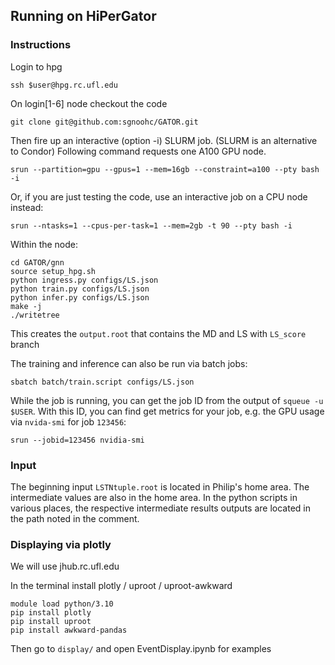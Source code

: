 
## Running on HiPerGator

### Instructions

Login to hpg

    ssh $user@hpg.rc.ufl.edu

On login[1-6] node checkout the code

    git clone git@github.com:sgnoohc/GATOR.git

Then fire up an interactive (option -i) SLURM job. (SLURM is an alternative to Condor)
Following command requests one A100 GPU node.

    srun --partition=gpu --gpus=1 --mem=16gb --constraint=a100 --pty bash -i

Or, if you are just testing the code, use an interactive job on a CPU node instead:

    srun --ntasks=1 --cpus-per-task=1 --mem=2gb -t 90 --pty bash -i

Within the node:

    cd GATOR/gnn
    source setup_hpg.sh
    python ingress.py configs/LS.json
    python train.py configs/LS.json
    python infer.py configs/LS.json
    make -j
    ./writetree

This creates the `output.root` that contains the MD and LS with `LS_score` branch

The training and inference can also be run via batch jobs:

    sbatch batch/train.script configs/LS.json

While the job is running, you can get the job ID from the output of `squeue -u $USER`. 
With this ID, you can find get metrics for your job, e.g. the GPU usage via `nvida-smi` for job `123456`:
    
    srun --jobid=123456 nvidia-smi

### Input

The beginning input ```LSTNtuple.root``` is located in Philip's home area.
The intermediate values are also in the home area.
In the python scripts in various places, the respective intermediate results outputs are located in the path noted in the comment. 

### Displaying via plotly

We will use jhub.rc.ufl.edu

In the terminal install plotly / uproot / uproot-awkward

    module load python/3.10
    pip install plotly
    pip install uproot
    pip install awkward-pandas

Then go to `display/` and open EventDisplay.ipynb for examples

